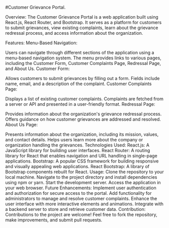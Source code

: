 #Customer Grievance Portal.

Overview:
The Customer Grievance Portal is a web application built using React.js, React Router, and Bootstrap. It serves as a platform for customers to submit grievances, view existing complaints, learn about the grievance redressal process, and access information about the organization.

Features:
Menu-Based Navigation:

Users can navigate through different sections of the application using a menu-based navigation system.
The menu provides links to various pages, including the Customer Form, Customer Complaints Page, Redressal Page, and About Us.
Customer Form:

Allows customers to submit grievances by filling out a form.
Fields include name, email, and a description of the complaint.
Customer Complaints Page:

Displays a list of existing customer complaints.
Complaints are fetched from a server or API and presented in a user-friendly format.
Redressal Page:

Provides information about the organization's grievance redressal process.
Offers guidance on how customer grievances are addressed and resolved.
About Us Page:

Presents information about the organization, including its mission, values, and contact details.
Helps users learn more about the company or organization handling the grievances.
Technologies Used:
React.js: A JavaScript library for building user interfaces.
React Router: A routing library for React that enables navigation and URL handling in single-page applications.
Bootstrap: A popular CSS framework for building responsive and visually appealing web applications.
React Bootstrap: A library of Bootstrap components rebuilt for React.
Usage:
Clone the repository to your local machine.
Navigate to the project directory and install dependencies using npm or yarn.
Start the development server.
Access the application in your web browser.
Future Enhancements:
Implement user authentication and authorization for secure access to the portal.
Add functionality for administrators to manage and resolve customer complaints.
Enhance the user interface with more interactive elements and animations.
Integrate with a backend server to store and retrieve customer data.
Contribution:
Contributions to the project are welcome! Feel free to fork the repository, make improvements, and submit pull requests.
